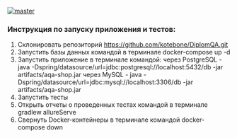 [![master](https://github.com/kotebone/DiplomQA/actions/workflows/gradle-publish.yml/badge.svg)](https://github.com/kotebone/DiplomQA/actions/workflows/gradle-publish.yml)

### Инструкция по запуску приложения и тестов:

1. Склонировать репозиторий https://github.com/kotebone/DiplomQA.git
2. Запустить  базы данных командой в терминале docker-compose up -d
3. Запустить приложение в терминале командой:
через PostgreSQL - java -Dspring/datasource/url=jdbc:postgresql://localhost:5432/db -jar artifacts/aqa-shop.jar
через MySQL - java -Dspring/datasource/url=jdbc:mysql://localhost:3306/db -jar artifacts/aqa-shop.jar
4. Запустить тесты 
5. Открыть отчеты о проведенных тестах командой в терминале gradlew allureServe
6. Свернуть Docker-контейнеры в терминале командой docker-compose down
